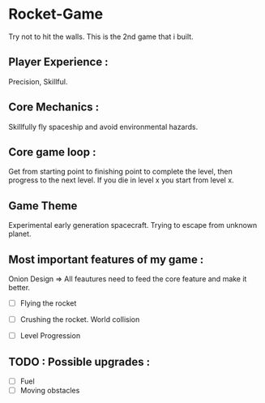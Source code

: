 # Rocket-Game
Try not to hit the walls. This is the 2nd game that i built.

## Player Experience :

Precision, Skillful.

## Core Mechanics :

Skillfully fly spaceship and avoid environmental hazards.

## Core game loop :

Get from starting point to finishing point to complete the level, then progress to the next level.
If you die in level x you start from level x.

## Game Theme 

Experimental early generation spacecraft. Trying to escape from unknown planet.


## Most important features of my game : 

Onion Design => All feautures need to feed the core feature and make it better.

- [ ] Flying the rocket
- [ ] Crushing the rocket. World collision
- [ ] Level Progression 


## TODO : Possible upgrades :

- [ ] Fuel
- [ ] Moving obstacles
